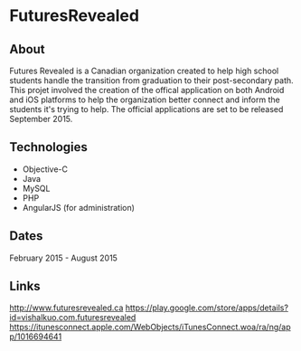 # FuturesRevealed

## About
Futures Revealed is a Canadian organization created to help high school students handle the transition from graduation to their post-secondary path. This projet involved the creation of the offical application on both Android and iOS platforms to help the organization better connect and inform the students it's trying to help. The official applications are set to be released September 2015. 

## Technologies
* Objective-C
* Java
* MySQL
* PHP
* AngularJS (for administration)

## Dates
February 2015 - August 2015

## Links
http://www.futuresrevealed.ca 
https://play.google.com/store/apps/details?id=vishalkuo.com.futuresrevealed
https://itunesconnect.apple.com/WebObjects/iTunesConnect.woa/ra/ng/app/1016694641
